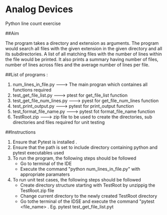 # Analog Devices
Python line count exercise


##Aim

The program takes a directory and extension as arguments. The program would search all files with the given extension in the given directory and all its subdirectories. A list of all matching files with the number of lines within the file would be printed. It also prints a summary having number of files, number of lines across files and the average number of lines per file.

##List of programs :

1.    num_lines_in_file.py         --->  The main progran which containes all functions required 
2.    test_get_file_list.py       --->  ptest for get_file_list function
3.    test_get_file_num_lines.py  --->  pyest for get_file_num_lines function
4.    test_print_output.py        --->  pytest for print_output function
5.    test_format_file_name.py    --->  pytest fot format_file_name function
6.    TestRoot.zip                --->  zip file to be used to create the directories, sub directories and files required for unit testing


##Instructions

1)	Ensure that Pytest is installed . 
2)	Ensure that the path is set to include directory containing python and pytest executables used
3)  To run the program, the following steps should be followed
     - Go to terminal of the IDE
     - Execute the command "python num_lines_in_file.py" with appropriate paramaters
4)  To run unit test cases, the following steps should be followed
     - Create directory structure starting with TestRoot by unzippig the TestRoot.zip file
     - Change current directory to the newly created TestRoot directory
     - Go tothe terminal of the IDSE and execute the command "pytest <file_name> . Eg. pytest test_get_file_list.pyt
    
